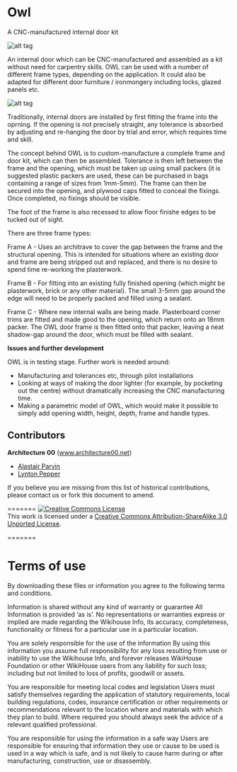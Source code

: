 # Owl
A CNC-manufactured internal door kit

![alt tag](https://github.com/wikihouseproject/Owl/blob/master/Owl_Iso.png)

An internal door which can be CNC-manufactured and assembled as a kit without need for carpentry skills. OWL can be used with a number of different frame types, depending on the application. It could also be adapted for different door furniture / ironmongery including locks, glazed panels etc.


![alt tag](https://github.com/wikihouseproject/Owl/blob/master/Owl_Banner.png)

Traditionally, internal doors are installed by first fitting the frame into the oprning. If the opening is not precisely straight, any tolerance is absorbed by adjusting and re-hanging the door by trial and error, which requires time and skill. 

The concept behind OWL is to custom-manufacture a complete frame and door kit, which can then be assembled. Tolerance is then left between the frame and the opening, which must be taken up using small packers (it is suggested plastic packers are used, these can be purchased in bags containing a range of sizes from 1mm-5mm). The frame can then be secured into the opening, and plywood caps fitted to conceal the fixings. Once completed, no fixings should be visible.

The foot of the frame is also recessed to allow floor finishe edges to be tucked out of sight.

There are three frame types:

Frame A - Uses an architrave to cover the gap between the frame and the structural opening. This is intended for situations where an existing door and frame are being stripped out and replaced, and there is no desire to spend time re-working the plasterwork.

Frame B - For fitting into an existing fully finished opening (which might be plasterwork, brick or any other material). The small 3-5mm gap around the edge will need to be properly packed and filled using a sealant.

Frame C - Where new internal walls are being made. Plasterboard corner trims are fitted and made good to the opening, which return onto an 18mm packer. The OWL door frame is then fitted onto that packer, leaving a neat shadow-gap around the door, which must be filled with sealant.

**Issues and further development**

OWL is in testing stage. Further work is needed around:

- Manufacturing and tolerances etc, through pilot installations
- Looking at ways of making the door lighter (for example, by pocketing out the centre) without dramatically increasing the CNC manufacturing time.
- Making a parametric model of OWL, which would make it possible to simply add opening width, height, depth, frame and handle types.


## Contributors

**Architecture 00** (www.architecture00.net)
- [Alastair Parvin](https://twitter.com/AlastairParvin)
- [Lynton Pepper](https://twitter.com/lyntonpepper)



If you believe you are missing from this list of historical contributions, please contact us or fork this document to amend.


=======
<a rel="license" href="http://creativecommons.org/licenses/by-sa/3.0/"><img alt="Creative Commons License" style="border-width:0" src="https://i.creativecommons.org/l/by-sa/3.0/88x31.png" /></a><br />This work is licensed under a <a rel="license" href="http://creativecommons.org/licenses/by-sa/3.0/">Creative Commons Attribution-ShareAlike 3.0 Unported License</a>.

=======

# Terms of use

By downloading these files or information you agree to the following terms and conditions.

Information is shared without any kind of warranty or guarantee
All Information is provided ‘as is’. No representations or warranties express or implied are made regarding the Wikihouse Info, its accuracy, completeness, functionality or fitness for a particular use in a particular location.  

You are solely responsible for the use of the information
By using this information you assume full responsibility for any loss resulting from use or inability to use the Wikihouse Info, and forever releases WikiHouse Foundation or other WikiHouse users from any liability for such loss;  including but not limited to loss of profits, goodwill or assets.

You are responsible for meeting local codes and legislation
Users must satisfy themselves regarding the application of statutory requirements, local building regulations, codes, insurance certification or other requirements or recommendations relevant to the location where and materials with which they plan to build. Where required you should always seek the advice of a relevant qualified professional.

You are responsible for using the information in a safe way
 Users are responsible for ensuring that information they use or cause to be used is used in a way which is safe, and is not likely to cause harm during or after manufacturing, construction, use or disassembly.
